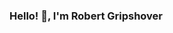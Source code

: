 ### Hello! 👋, I'm Robert Gripshover

<!--
**Robertgripshover/RobertGripshover** is a ✨ _special_ ✨ repository because its `README.md` (this file) appears on your GitHub profile.

Here are some ideas to get you started:

- 🔭 I’m currently working at Pye-Barker Fire and Safety as a Software Enginner and Data Convertion SQL Server Specialist 
- 💬 Ask me about my BeautifulCoastPage project! I want to showcase the beautiful coastal town I live in
- 📫 How to reach me: robertgrips@gmail.com
- ⚡ Fun fact: I love weightlifting and growing bonzi trees! 🌲
-->
